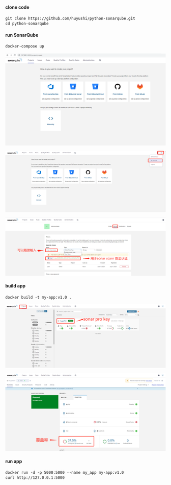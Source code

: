 #### clone code

```
git clone https://github.com/huyushi/python-sonarqube.git
cd python-sonarqube
```



#### run SonarQube

```
docker-compose up
```

![image-20230613145937490](static/image-20230613145937490.png)

![image-20230613145949407](static/image-20230613145949407.png)

![image-20230613150030423](static/image-20230613150030423.png)

#### build app

```
docker build -t my-app:v1.0 .
```

![image-20230613145858698](static/image-20230613145858698.png)

![image-20230613145841535](static/image-20230613145841535.png)

#### run app

```
docker run -d -p 5000:5000 --name my_app my-app:v1.0
curl http://127.0.0.1:5000
```


